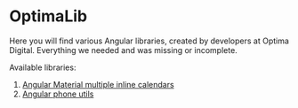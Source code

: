 # OptimaLib

Here you will find various Angular libraries, created by developers at Optima Digital. Everything we needed and was missing or incomplete.

Available libraries:

1. [Angular Material multiple inline calendars](./projects/inline-calendars)
2. [Angular phone utils](./projects/phone-utils)
